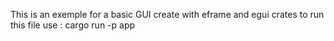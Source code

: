 This is an exemple for a basic GUI create with eframe and egui crates
to run this file use :
    cargo run -p app
